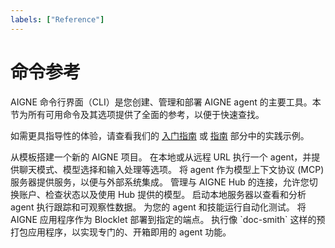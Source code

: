 ```yaml
---
labels: ["Reference"]
---
```


# 命令参考

AIGNE 命令行界面（CLI）是您创建、管理和部署 AIGNE agent 的主要工具。本节为所有可用命令及其选项提供了全面的参考，以便于快速查找。

如需更具指导性的体验，请查看我们的 [入门指南](./getting-started.md) 或 [指南](./guides.md) 部分中的实践示例。

<x-cards data-columns="2">
  <x-card data-title="aigne create" data-icon="lucide:folder-plus" data-href="/command-reference/create">
    从模板搭建一个新的 AIGNE 项目。
  </x-card>
  <x-card data-title="aigne run" data-icon="lucide:play-circle" data-href="/command-reference/run">
    在本地或从远程 URL 执行一个 agent，并提供聊天模式、模型选择和输入处理等选项。
  </x-card>
  <x-card data-title="aigne serve-mcp" data-icon="lucide:server" data-href="/command-reference/serve-mcp">
    将 agent 作为模型上下文协议 (MCP) 服务器提供服务，以便与外部系统集成。
  </x-card>
  <x-card data-title="aigne hub" data-icon="lucide:cloud" data-href="/command-reference/hub">
    管理与 AIGNE Hub 的连接，允许您切换账户、检查状态以及使用 Hub 提供的模型。
  </x-card>
  <x-card data-title="aigne observe" data-icon="lucide:eye" data-href="/command-reference/observe">
    启动本地服务器以查看和分析 agent 执行跟踪和可观察性数据。
  </x-card>
  <x-card data-title="aigne test" data-icon="lucide:beaker" data-href="/command-reference/test">
    为您的 agent 和技能运行自动化测试。
  </x-card>
  <x-card data-title="aigne deploy" data-icon="lucide:rocket" data-href="/command-reference/deploy">
    将 AIGNE 应用程序作为 Blocklet 部署到指定的端点。
  </x-card>
  <x-card data-title="内置应用" data-icon="lucide:box" data-href="/command-reference/built-in-apps">
    执行像 `doc-smith` 这样的预打包应用程序，以实现专门的、开箱即用的 agent 功能。
  </x-card>
</x-cards>
